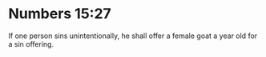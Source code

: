 # Numbers 15:27

If one person sins unintentionally, he shall offer a female goat a year old for a sin offering.
